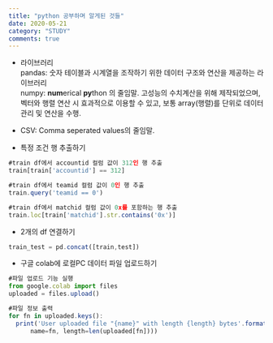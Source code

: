 ```yaml
---
title: "python 공부하며 알게된 것들"
date: 2020-05-21
category: "STUDY"
comments: true
---
```


* 라이브러리  
pandas: 숫자 테이블과 시계열을 조작하기 위한 데이터 구조와 연산을 제공하는 라이브러리  
numpy: **num**erical **py**thon 의 줄임말. 고성능의 수치계산을 위해 제작되었으며, 벡터와 행렬 연산 시 효과적으로 이용할 수 있고, 보통 array(행렬)를 단위로 데이터 관리 및 연산을 수행.  


* CSV: Comma seperated values의 줄임말.  


* 특정 조건 행 추출하기 
```javascript
#train df에서 accountid 컬럼 값이 312인 행 추출  
train[train['accountid'] == 312]  
```
```javascript
#train df에서 teamid 컬럼 값이 0인 행 추출
train.query('teamid == 0')
```
```javascript
#train df에서 matchid 컬럼 값이 0x를 포함하는 행 추출
train.loc[train['matchid'].str.contains('0x')]
```

* 2개의 df 연결하기
```javascript
train_test = pd.concat([train,test])
```

* 구글 colab에 로컬PC 데이터 파일 업로드하기   
```javascript
#파일 업로드 기능 실행
from google.colab import files
uploaded = files.upload()

#파일 정보 출력
for fn in uploaded.keys():
  print('User uploaded file "{name}" with length {length} bytes'.format(
      name=fn, length=len(uploaded[fn])))
```
